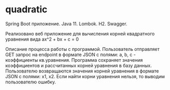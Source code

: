 # quadratic

Spring Boot приложение. Java 11. Lombok. H2. Swagger.

Реализовано веб приложение для вычисления корней квадратного уравнения вида ax^2 + bx + c = 0

Описание процесса работы с программой.
Пользователь отправляет GET запрос на endpoint в формате JSON с полями: a, b, c - коэффициенты кв.уравнения.
Программа сохраняет значения коэффициентов и рассчитанных корней уравнения в базу данных.
Пользователю возвращаются значения корней уравнения в формате JSON с полями: x1, x2.
Если найти корни уравнения нельзя, то выводим пользователю ошибку. 
